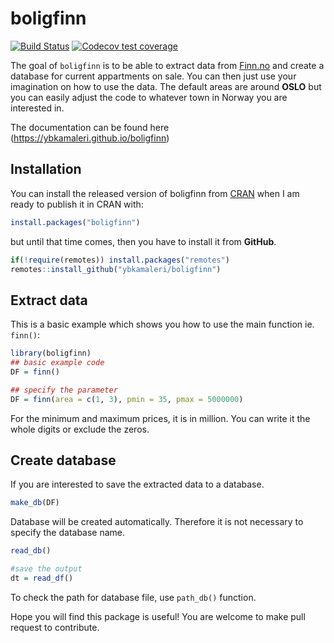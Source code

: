 
<!-- README.md is generated from README.Rmd. Please edit that file -->

# boligfinn

<!-- badges: start -->

[![Build
Status](https://travis-ci.org/ybkamaleri/boligfinn.svg?branch=master)](https://travis-ci.org/ybkamaleri/boligfinn)
[![Codecov test
coverage](https://codecov.io/gh/ybkamaleri/boligfinn/branch/master/graph/badge.svg)](https://codecov.io/gh/ybkamaleri/boligfinn?branch=master)
<!-- badges: end -->

The goal of `boligfinn` is to be able to extract data from
[Finn.no](https://www.finn.no/) and create a database for current
appartments on sale. You can then just use your imagination on how to
use the data. The default areas are around **OSLO** but you can easily
adjust the code to whatever town in Norway you are interested in.

The documentation can be found here
(<https://ybkamaleri.github.io/boligfinn>)

## Installation

You can install the released version of boligfinn from
[CRAN](https://CRAN.R-project.org) when I am ready to publish it in CRAN
with:

``` r
install.packages("boligfinn")
```

but until that time comes, then you have to install it from **GitHub**.

``` r
if(!require(remotes)) install.packages("remotes")
remotes::install_github("ybkamaleri/boligfinn")
```

## Extract data

This is a basic example which shows you how to use the main function ie.
`finn()`:

``` r
library(boligfinn)
## basic example code
DF = finn()

## specify the parameter
DF = finn(area = c(1, 3), pmin = 35, pmax = 5000000)
```

For the minimum and maximum prices, it is in million. You can write it
the whole digits or exclude the zeros.

## Create database

If you are interested to save the extracted data to a database.

``` r
make_db(DF)
```

Database will be created automatically. Therefore it is not necessary to
specify the database name.

``` r
read_db()

#save the output
dt = read_df()
```

To check the path for database file, use `path_db()` function.

Hope you will find this package is useful\! You are welcome to make pull
request to contribute.
